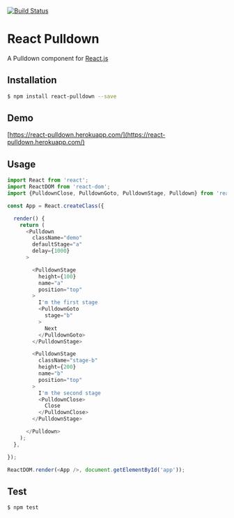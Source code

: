 [![Build Status](https://travis-ci.org/YPlan/react-pulldown.svg?branch=master)](https://travis-ci.org/YPlan/react-pulldown)

React Pulldown
==============

A Pulldown component for [React.js](http://facebook.github.io/react/)

Installation
------------

```sh
$ npm install react-pulldown --save
```

Demo
----

[https://react-pulldown.herokuapp.com/](https://react-pulldown.herokuapp.com/)

Usage
-----

```javascript
import React from 'react';
import ReactDOM from 'react-dom';
import {PulldownClose, PulldownGoto, PulldownStage, Pulldown} from 'react-pulldown';

const App = React.createClass({

  render() {
    return (
      <Pulldown
        className="demo"
        defaultStage="a"
        delay={1000}
      >

        <PulldownStage
          height={100}
          name="a"
          position="top"
        >
          I'm the first stage
          <PulldownGoto
            stage="b"
          >
            Next
          </PulldownGoto>
        </PulldownStage>

        <PulldownStage
          className="stage-b"
          height={200}
          name="b"
          position="top"
        >
          I'm the second stage
          <PulldownClose>
            Close
          </PulldownClose>
        </PulldownStage>

      </Pulldown>
    );
  },

});

ReactDOM.render(<App />, document.getElementById('app'));
```

Test
----

```sh
$ npm test
```
